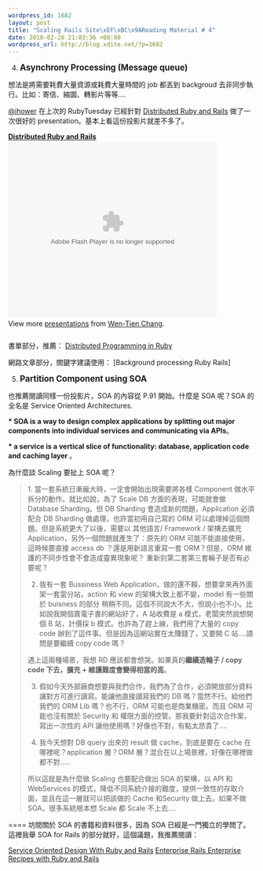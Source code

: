 ```yaml
--- 
wordpress_id: 1682
layout: post
title: "Scaling Rails Site\xEF\xBC\x9AReading Material # 4"
date: 2010-02-28 21:03:36 +08:00
wordpress_url: http://blog.xdite.net/?p=1682
---
```

4. <big><strong>Asynchrony Processing (Message queue)</strong></big>

想法是將需要耗費大量資源或耗費大量時間的 job 都丟到 backgroud 去非同步執行。比如：寄信、縮圖、轉影片等等....

<a href="http://ihower.tw">@ihower</a> 在上次的 RubyTuesday 已經針對 <a href="http://ihower.tw/blog/archives/3589">Distributed Ruby and Rails</a> 做了一次很好的 presentation。基本上看這份投影片就差不多了。

<div style="width:425px" id="__ss_2972360"><strong style="display:block;margin:12px 0 4px"><a href="http://www.slideshare.net/ihower/distributed-ruby-and-rails" title="Distributed Ruby and Rails">Distributed Ruby and Rails</a></strong><object width="425" height="355"><param name="movie" value="http://static.slidesharecdn.com/swf/ssplayer2.swf?doc=distributed-rails-100122081731-phpapp02&stripped_title=distributed-ruby-and-rails" /><param name="allowFullScreen" value="true"/><param name="allowScriptAccess" value="always"/><embed src="http://static.slidesharecdn.com/swf/ssplayer2.swf?doc=distributed-rails-100122081731-phpapp02&stripped_title=distributed-ruby-and-rails" type="application/x-shockwave-flash" allowscriptaccess="always" allowfullscreen="true" width="425" height="355"></embed></object><div style="padding:5px 0 12px">View more <a href="http://www.slideshare.net/">presentations</a> from <a href="http://www.slideshare.net/ihower">Wen-Tien Chang</a>.</div></div>

書單部分，推薦：
<a href="http://www.informit.com/store/product.aspx?isbn=0321638360">Distributed Programming in Ruby</a>

網路文章部分，關鍵字建議使用：
[Background processing Ruby Rails]

5. <big><strong>Partition Component using SOA</strong></big>

也推薦閱讀同樣一份投影片，SOA 的內容從 P.91 開始。什麼是 SOA 呢？SOA 的全名是 Service Oriented Architectures.

<strong>* SOA is a way to design complex applications by splitting out major components into individual services and communicating via APIs</strong>。

<strong>* a service is a vertical slice of functionality: database, application code and caching layer </strong>。

為什麼談 Scaling 要扯上 SOA 呢？


<blockquote>1. 當一套系統日漸龐大時，一定會開始出現需要將各樣 Component 做水平拆分的動作。就比如說，為了 Scale DB 方面的表現，可能就會做 Database Sharding。但 DB Sharding 會造成新的問題，Application 必須配合 DB Sharding 做處理，也許當初用自己寫的 ORM 可以處理掉這個問題。但是系統更大了以後，需要以 其他語言/ Framework / 架構去擴充 Application，另外一個問題就產生了：原先的 ORM 可能不能直接使用，這時候要直接 access db ？還是用新語言重寫一套 ORM？但是，ORM 維護的不同步性會不會造成靈異現象呢？ 重新刻第二套第三套輪子是否有必要呢？

2. 我有一套 Bussiness Web Application，做的還不賴，想要拿來再外面架一套當分站，action 和 view 的架構大致上都不變，model 有一些關於 buisness 的部分 稍稍不同。這個不同說大不大，但說小也不小。比如說我開個賣電子書的網站好了，A 站收費是 a 模式，老闆突然說想開個 B 站，計價採 b 模式。也許為了趕上線，我們用了大量的 copy code 辦到了這件事。但是因為這網站實在太賺錢了，又要開 C 站....請問是要繼續  copy code 嗎？

遇上這兩種場景，我想 RD 應該都會想哭。如果真的<strong>繼續造輪子 / copy code 下去，擴充 + 維護難度會變得相當的高</strong>。

3. 假如今天外部廠商想要與我們合作，我們為了合作，必須開放部分資料讓對方可進行讀寫。能讓他直接讀寫我們的 DB 嗎？當然不行。給他們我們的 ORM Lib 嗎？也不行，ORM 可能也是商業機密。而且 ORM 可能也沒有關於 Security 和 權限方面的控管。那我要針對這次合作案，寫出一次性的 API 讓他使用嗎？好像也不對，有點太昂貴了.... 

4. 我今天想對 DB query 出來的 result 做 cache，到底是要在 cache 在哪裡呢？application 層？ORM 層？混合在以上場景裡，好像在哪裡做都不對.....

所以這就是為什麼做 Scaling 也要配合做出 SOA 的架構，以 API 和 WebServices 的模式，降低不同系統介接的難度，提供一致性的存取介面，並且在這一層就可以把該做的 Cache 和Security 做上去。如果不做 SOA，很多系統根本想 Scale 都 Scale 不上去....</blockquote>



====
坊間關於 SOA 的書籍和資料很多，因為 SOA 已經是一門獨立的學問了。這裡我舉 SOA for Rails 的部分就好，這個議題，我推薦閱讀：

<a href="http://www.informit.com/store/product.aspx?isbn=0321700104">Service Oriented Design With Ruby and Rails</a>
<a href="http://oreilly.com/catalog/9780596515201">Enterprise Rails </a>
<a href="http://www.pragprog.com/titles/msenr/enterprise-recipes-with-ruby-and-rails">Enterprise Recipes with Ruby and Rails</a>
